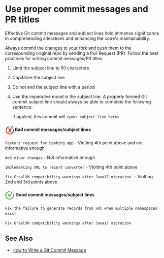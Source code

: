 # Use proper commit messages and PR titles

Effective Git commit messages and subject lines hold immense significance in comprehending alterations and enhancing the code's maintainability.

Always commit the changes to your fork and push them to the corresponding original repo by sending a Pull Request (PR). Follow the best practices for writing commit messages/PR titles. 

1) Limit the subject line to 50 characters
2) Capitalize the subject line
3) Do not end the subject line with a period
4) Use the imperative mood in the subject line. A properly formed Git commit subject line should always be able to complete the following sentence:

    If applied, this commit will `<your subject line here>`


<h4><img align="center" height="30" src="../img/BadCode.png"> Bad commit messages/subject lines</h4>

`Feature request for banking app` - Violting 4th point above and not informative enough

`Add minor changes` - Not informative enough

`Implementing XML to record converter` - Violting 4th point above 

`fix GraalVM compatibility warnings after Java17 migration.` - Violting 2nd and 3rd points above 

<h4><img align="center" height="30" src="../img/GoodCode.png"> Good commit messages/subject lines</h4>

`Fix the failure to generate records from xml when multiple namespaces exist`

`Fix GraalVM compatibility warnings after Java17 migration`

## See Also

- [How to Write a Git Commit Message](https://cbea.ms/git-commit/)